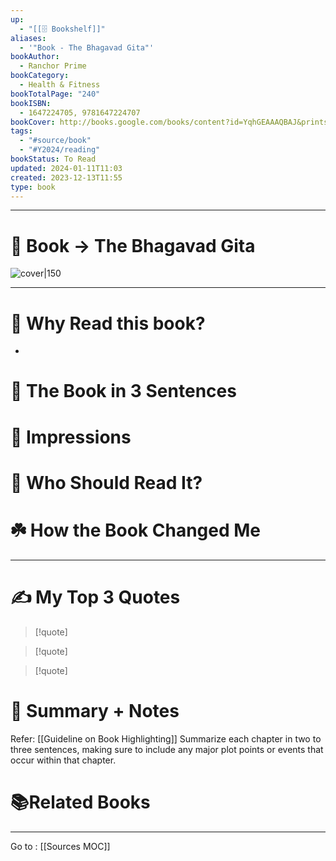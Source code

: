 ```yaml
---
up:
  - "[[🗄️ Bookshelf]]"
aliases:
  - '"Book - The Bhagavad Gita"'
bookAuthor:
  - Ranchor Prime
bookCategory:
  - Health & Fitness
bookTotalPage: "240"
bookISBN:
  - 1647224705, 9781647224707
bookCover: http://books.google.com/books/content?id=YqhGEAAAQBAJ&printsec=frontcover&img=1&zoom=1&edge=curl&source=gbs_api
tags:
  - "#source/book"
  - "#Y2024/reading"
bookStatus: To Read
updated: 2024-01-11T11:03
created: 2023-12-13T11:55
type: book
---
```




--- 
# 📔 Book -> The Bhagavad Gita
![cover|150](http://books.google.com/books/content?id=YqhGEAAAQBAJ&printsec=frontcover&img=1&zoom=1&edge=curl&source=gbs_api)
___

# 🤔 Why Read this book?
- 

# 🚀 The Book in 3 Sentences

# 🎨 Impressions

# 👤 Who Should Read It?

# ☘️ How the Book Changed Me

---
# ✍️ My Top 3 Quotes
> [!quote]

> [!quote]

> [!quote]


# 📒 Summary + Notes
Refer: [[Guideline on Book Highlighting]]
Summarize each chapter in two to three sentences, making sure to include any major plot points or events that occur within that chapter. 

# 📚Related Books

---


Go to : [[Sources MOC]]